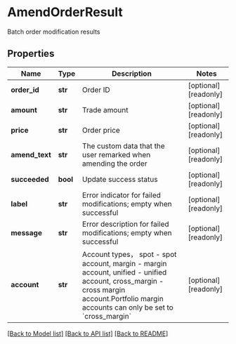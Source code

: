 # AmendOrderResult

Batch order modification results
## Properties
Name | Type | Description | Notes
------------ | ------------- | ------------- | -------------
**order_id** | **str** | Order ID | [optional] [readonly] 
**amount** | **str** | Trade amount | [optional] [readonly] 
**price** | **str** | Order price | [optional] [readonly] 
**amend_text** | **str** | The custom data that the user remarked when amending the order | [optional] [readonly] 
**succeeded** | **bool** | Update success status | [optional] [readonly] 
**label** | **str** | Error indicator for failed modifications; empty when successful | [optional] [readonly] 
**message** | **str** | Error description for failed modifications; empty when successful | [optional] [readonly] 
**account** | **str** | Account types， spot - spot account, margin - margin account, unified - unified account, cross_margin - cross margin account.Portfolio margin accounts can only be set to &#x60;cross_margin&#x60; | [optional] [readonly] 

[[Back to Model list]](../README.md#documentation-for-models) [[Back to API list]](../README.md#documentation-for-api-endpoints) [[Back to README]](../README.md)


